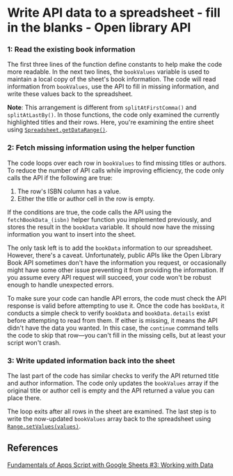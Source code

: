 # Write API data to a spreadsheet - fill in the blanks - Open library API

### **1: Read the existing book information**

The first three lines of the function define constants to help make the code more readable. In the next two lines, the `bookValues` variable is used to maintain a local copy of the sheet's book information. The code will read information from `bookValues`, use the API to fill in missing information, and write these values back to the spreadsheet.

**Note**: This arrangement is different from `splitAtFirstComma()` and `splitAtLastBy()`. In those functions, the code only examined the currently highlighted titles and their rows. Here, you're examining the entire sheet using [`Spreadsheet.getDataRange()`](https://developers.google.com/apps-script/reference/spreadsheet/spreadsheet#getdatarange).

### **2: Fetch missing information using the helper function**

The code loops over each row in `bookValues` to find missing titles or authors. To reduce the number of API calls while improving efficiency, the code only calls the API if the following are true:

1.  The row's ISBN column has a value.
2.  Either the title or author cell in the row is empty.

If the conditions are true, the code calls the API using the `fetchBookData_(isbn)` helper function you implemented previously, and stores the result in the `bookData` variable. It should now have the missing information you want to insert into the sheet.

The only task left is to add the `bookData` information to our spreadsheet. However, there's a caveat. Unfortunately, public APIs like the Open Library Book API sometimes don't have the information you request, or occasionally might have some other issue preventing it from providing the information. If you assume every API request will succeed, your code won't be robust enough to handle unexpected errors.

To make sure your code can handle API errors, the code must check the API response is valid before attempting to use it. Once the code has `bookData`, it conducts a simple check to verify `bookData` and `bookData.details` exist before attempting to read from them. If either is missing, it means the API didn't have the data you wanted. In this case, the `continue` command tells the code to skip that row—you can't fill in the missing cells, but at least your script won't crash.

### **3: Write updated information back into the sheet**

The last part of the code has similar checks to verify the API returned title and author information. The code only updates the `bookValues` array if the original title or author cell is empty and the API returned a value you can place there.

The loop exits after all rows in the sheet are examined. The last step is to write the now-updated `bookValues` array back to the spreadsheet using [`Range.setValues(values)`](https://developers.google.com/apps-script/reference/spreadsheet/range#setvaluesvalues).

## References

[Fundamentals of Apps Script with Google Sheets #3: Working with Data](https://developers.google.com/codelabs/apps-script-fundamentals-3#11)